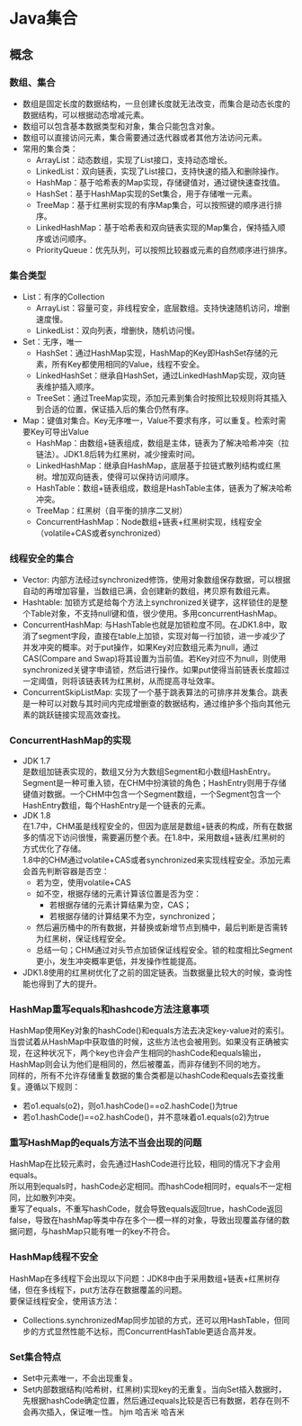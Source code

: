 # Java集合
## 概念
### 数组、集合
+ 数组是固定长度的数据结构，一旦创建长度就无法改变，而集合是动态长度的数据结构，可以根据动态增减元素。
+ 数组可以包含基本数据类型和对象，集合只能包含对象。
+ 数组可以直接访问元素，集合需要通过迭代器或者其他方法访问元素。
+ 常用的集合类：
  + ArrayList：动态数组，实现了List接口，支持动态增长。
  + LinkedList：双向链表，实现了List接口，支持快速的插入和删除操作。
  + HashMap：基于哈希表的Map实现，存储键值对，通过键快速查找值。
  + HashSet：基于HashMap实现的Set集合，用于存储唯一元素。
  + TreeMap：基于红黑树实现的有序Map集合，可以按照键的顺序进行排序。
  + LinkedHashMap：基于哈希表和双向链表实现的Map集合，保持插入顺序或访问顺序。
  + PriorityQueue：优先队列，可以按照比较器或元素的自然顺序进行排序。
### 集合类型
+ List：有序的Collection
  + ArrayList：容量可变，非线程安全，底层数组。支持快速随机访问，增删速度慢。
  + LinkedList：双向列表，增删快，随机访问慢。
+ Set：无序，唯一
  + HashSet：通过HashMap实现，HashMap的Key即HashSet存储的元素，所有Key都使用相同的Value，线程不安全。
  + LinkedHashSet：继承自HashSet，通过LinkedHashMap实现，双向链表维护插入顺序。
  + TreeSet：通过TreeMap实现，添加元素到集合时按照比较规则将其插入到合适的位置，保证插入后的集合仍然有序。
+ Map：键值对集合。Key无序唯一，Value不要求有序，可以重复。检索时需要Key可导出Value
  + HashMap：由数组+链表组成，数组是主体，链表为了解决哈希冲突（拉链法）。JDK1.8后转为红黑树，减少搜索时间。
  + LinkedHashMap：继承自HashMap，底层基于拉链式散列结构或红黑树。增加双向链表，使得可以保持访问顺序。
  + HashTable：数组+链表组成，数组是HashTable主体，链表为了解决哈希冲突。
  + TreeMap：红黑树（自平衡的排序二叉树）
  + ConcurrentHashMap：Node数组+链表+红黑树实现，线程安全（volatile+CAS或者synchronized）
### 线程安全的集合
+ Vector: 内部方法经过synchronized修饰，使用对象数组保存数据，可以根据自动的再增加容量，当数组已满，会创建新的数组，拷贝原有数组元素。
+ Hashtable: 加锁方式是给每个方法上synchronized关键字，这样锁住的是整个Table对象，不支持null键和值，很少使用。多用concurrentHashMap。
+ ConcurrentHashMap: 与HashTable也就是加锁粒度不同。在JDK1.8中，取消了segment字段，直接在table上加锁，实现对每一行加锁，进一步减少了并发冲突的概率。对于put操作，如果Key对应数组元素为null，通过CAS(Compare and Swap)将其设置为当前值。若Key对应不为null，则使用synchronized关键字申请锁，然后进行操作。如果put使得当前链表长度超过一定阈值，则将该链表转为红黑树，从而提高寻址效率。
+ ConcurrentSkipListMap: 实现了一个基于跳表算法的可排序并发集合。跳表是一种可以对数与其时间内完成增删查的数据结构，通过维护多个指向其他元素的跳跃链接实现高效查找。
### ConcurrentHashMap的实现
+ JDK 1.7  
是数组加链表实现的，数组又分为大数组Segment和小数组HashEntry。Segment是一种可重入锁，在CHM中扮演锁的角色；HashEntry则用于存储键值对数据。一个CHM中包含一个Segment数组，一个Segment包含一个HashEntry数组，每个HashEntry是一个链表的元素。  
+ JDK 1.8  
在1.7中，CHM虽是线程安全的，但因为底层是数组+链表的构成，所有在数据多的情况下访问很慢，需要遍历整个表。在1.8中，采用数组+链表/红黑树的方式优化了存储。  
1.8中的CHM通过volatile+CAS或者synchronized来实现线程安全。添加元素会首先判断容器是否空：
  + 若为空，使用volatile+CAS
  + 如不空，根据存储的元素计算该位置是否为空：
    + 若根据存储的元素计算结果为空，CAS；
    + 若根据存储的计算结果不为空，synchronized；  
  + 然后遍历桶中的所有数据，并替换或新增节点到桶中，最后判断是否需转为红黑树，保证线程安全。
  + 总结一句；CHM通过对头节点加锁保证线程安全。锁的粒度相比Segment更小，发生冲突概率更低，并发操作性能提高。
+ JDK1.8使用的红黑树优化了之前的固定链表。当数据量比较大的时候，查询性能也得到了大的提升。
### HashMap重写equals和hashcode方法注意事项
HashMap使用Key对象的hashCode()和equals方法去决定key-value对的索引。当尝试着从HashMap中获取值的时候，这些方法也会被用到。如果没有正确被实现，在这种状况下，两个key也许会产生相同的hashCode和equals输出，HashMap则会认为他们是相同的，然后被覆盖，而非存储到不同的地方。  
同样的，所有不允许存储重复数据的集合类都是以hashCode和equals去查找重复。遵循以下规则：
+ 若o1.equals(o2)，则o1.hashCode()==o2.hashCode()为true
+ 若o1.hashCode()==o2.hashCode()，并不意味着o1.equals(o2)为true
### 重写HashMap的equals方法不当会出现的问题
HashMap在比较元素时，会先通过HashCode进行比较，相同的情况下才会用equals。  
所以用到equals时，hashCode必定相同。而hashCode相同时，equals不一定相同，比如散列冲突。  
重写了equals，不重写hashCode，就会导致equals返回true，hashCode返回false，导致在hashMap等类中存在多个一模一样的对象，导致出现覆盖存储的数据问题，与hashMap只能有唯一的key不符合。  
### HashMap线程不安全
HashMap在多线程下会出现以下问题：JDK8中由于采用数组+链表+红黑树存储，但在多线程下，put方法存在数据覆盖的问题。  
要保证线程安全，使用该方法：
+ Collections.synchronizedMap同步加锁的方式，还可以用HashTable，但同步的方式显然性能不达标，而ConcurrentHashTable更适合高并发。
### Set集合特点
+ Set中元素唯一，不会出现重复。
+ Set内部数据结构(哈希树，红黑树)实现key的无重复。当向Set插入数据时，先根据hashCode确定位置，然后通过equals比较是否已有数据，若存在则不会再次插入，保证唯一性。
hjm
哈吉米
哈吉米